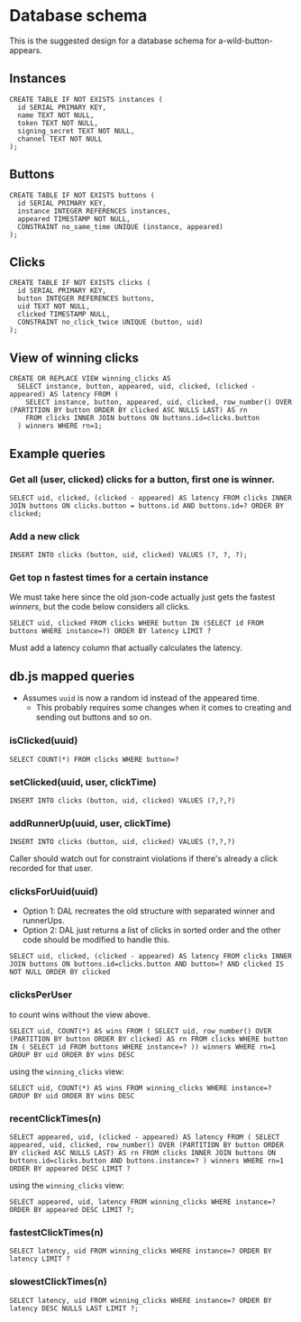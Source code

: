 # Database schema

This is the suggested design for a database schema for a-wild-button-appears.

## Instances

```
CREATE TABLE IF NOT EXISTS instances (
  id SERIAL PRIMARY KEY,
  name TEXT NOT NULL,
  token TEXT NOT NULL,
  signing_secret TEXT NOT NULL,
  channel TEXT NOT NULL
);
```

## Buttons

```
CREATE TABLE IF NOT EXISTS buttons (
  id SERIAL PRIMARY KEY,
  instance INTEGER REFERENCES instances,
  appeared TIMESTAMP NOT NULL,
  CONSTRAINT no_same_time UNIQUE (instance, appeared)
);
```

## Clicks

```
CREATE TABLE IF NOT EXISTS clicks (
  id SERIAL PRIMARY KEY,
  button INTEGER REFERENCES buttons,
  uid TEXT NOT NULL,
  clicked TIMESTAMP NULL,
  CONSTRAINT no_click_twice UNIQUE (button, uid)
);
```

## View of winning clicks

```
CREATE OR REPLACE VIEW winning_clicks AS
  SELECT instance, button, appeared, uid, clicked, (clicked - appeared) AS latency FROM (
    SELECT instance, button, appeared, uid, clicked, row_number() OVER (PARTITION BY button ORDER BY clicked ASC NULLS LAST) AS rn
    FROM clicks INNER JOIN buttons ON buttons.id=clicks.button
  ) winners WHERE rn=1;
```

## Example queries

### Get all (user, clicked) clicks for a button, first one is winner.

`SELECT uid, clicked, (clicked - appeared) AS latency FROM clicks INNER JOIN buttons ON clicks.button = buttons.id AND buttons.id=? ORDER BY clicked;`

### Add a new click

`INSERT INTO clicks (button, uid, clicked) VALUES (?, ?, ?);`

### Get top n fastest times for a certain instance

We must take here since the old json-code actually just gets the fastest *winners*, but the code below considers all clicks.

`SELECT uid, clicked FROM clicks WHERE button IN (SELECT id FROM buttons WHERE instance=?) ORDER BY latency LIMIT ?`

Must add a latency column that actually calculates the latency.

## db.js mapped queries

 * Assumes `uuid` is now a random id instead of the appeared time.
   * This probably requires some changes when it comes to creating and sending out buttons and so on.

### isClicked(uuid)

`SELECT COUNT(*) FROM clicks WHERE button=?`

### setClicked(uuid, user, clickTime)

`INSERT INTO clicks (button, uid, clicked) VALUES (?,?,?)`

### addRunnerUp(uuid, user, clickTime)

`INSERT INTO clicks (button, uid, clicked) VALUES (?,?,?)`

Caller should watch out for constraint violations if there's already a click recorded for that user.

### clicksForUuid(uuid)

 * Option 1: DAL recreates the old structure with separated winner and runnerUps.
 * Option 2: DAL just returns a list of clicks in sorted order and the other code should be modified to handle this.

`SELECT uid, clicked, (clicked - appeared) AS latency FROM clicks INNER JOIN buttons ON buttons.id=clicks.button AND button=? AND clicked IS NOT NULL ORDER BY clicked`

### clicksPerUser

to count wins without the view above.

`SELECT uid, COUNT(*) AS wins FROM (
  SELECT uid, row_number() OVER (PARTITION BY button ORDER BY clicked) AS rn
  FROM clicks WHERE button IN (
    SELECT id FROM buttons WHERE instance=?
)) winners
WHERE rn=1 GROUP BY uid ORDER BY wins DESC`

using the `winning_clicks` view:

`SELECT uid, COUNT(*) AS wins FROM winning_clicks
 WHERE instance=? GROUP BY uid ORDER BY wins DESC`

### recentClickTimes(n)

`SELECT appeared, uid, (clicked - appeared) AS latency FROM (
  SELECT appeared, uid, clicked, row_number() OVER (PARTITION BY button ORDER BY clicked ASC NULLS LAST) AS rn
  FROM clicks INNER JOIN buttons ON buttons.id=clicks.button AND buttons.instance=?
) winners WHERE rn=1 ORDER BY appeared DESC LIMIT ?`

using the `winning_clicks` view:

`SELECT appeared, uid, latency FROM winning_clicks
 WHERE instance=? ORDER BY appeared DESC LIMIT ?;`

### fastestClickTimes(n)

`SELECT latency, uid FROM winning_clicks
 WHERE instance=? ORDER BY latency LIMIT ?`

### slowestClickTimes(n)

`SELECT latency, uid FROM winning_clicks
 WHERE instance=? ORDER BY latency DESC NULLS LAST LIMIT ?;`

